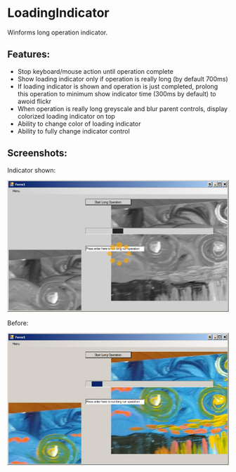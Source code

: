 # LoadingIndicator

Winforms long operation indicator.

## Features:
* Stop keyboard/mouse action until operation complete
* Show loading indicator only if operation is really long (by default 700ms)
* If loading indicator is shown and operation is just completed, prolong this operation to minimum show indicator time (300ms by default) to awoid flickr
* When operation is really long greyscale and blur parent controls, display colorized loading indicator on top
* Ability to change color of loading indicator
* Ability to fully change indicator control

## Screenshots:

Indicator shown:

![Indicator example](doc/after.jpg)

Before:

![Before show indicator](doc/before.jpg)


